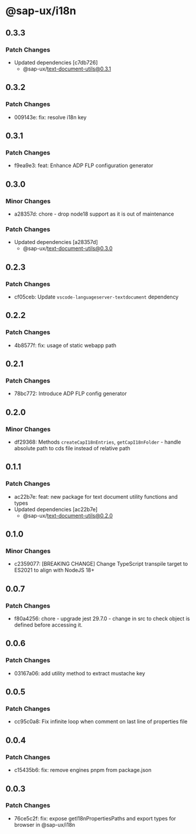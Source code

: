 # @sap-ux/i18n

## 0.3.3

### Patch Changes

-   Updated dependencies [c7db726]
    -   @sap-ux/text-document-utils@0.3.1

## 0.3.2

### Patch Changes

-   009143e: fix: resolve i18n key

## 0.3.1

### Patch Changes

-   f9ea9e3: feat: Enhance ADP FLP configuration generator

## 0.3.0

### Minor Changes

-   a28357d: chore - drop node18 support as it is out of maintenance

### Patch Changes

-   Updated dependencies [a28357d]
    -   @sap-ux/text-document-utils@0.3.0

## 0.2.3

### Patch Changes

-   cf05ceb: Update `vscode-languageserver-textdocument` dependency

## 0.2.2

### Patch Changes

-   4b8577f: fix: usage of static webapp path

## 0.2.1

### Patch Changes

-   78bc772: Introduce ADP FLP config generator

## 0.2.0

### Minor Changes

-   df29368: Methods `createCapI18nEntries`, `getCapI18nFolder` - handle absolute path to cds file instead of relative path

## 0.1.1

### Patch Changes

-   ac22b7e: feat: new package for text document utility functions and types
-   Updated dependencies [ac22b7e]
    -   @sap-ux/text-document-utils@0.2.0

## 0.1.0

### Minor Changes

-   c2359077: [BREAKING CHANGE] Change TypeScript transpile target to ES2021 to align with NodeJS 18+

## 0.0.7

### Patch Changes

-   f80a4256: chore - upgrade jest 29.7.0 - change in src to check object is defined before accessing it.

## 0.0.6

### Patch Changes

-   03167a06: add utility method to extract mustache key

## 0.0.5

### Patch Changes

-   cc95c0a8: Fix infinite loop when comment on last line of properties file

## 0.0.4

### Patch Changes

-   c15435b6: fix: remove engines pnpm from package.json

## 0.0.3

### Patch Changes

-   76ce5c2f: fix: expose getI18nPropertiesPaths and export types for browser in @sap-ux/i18n
